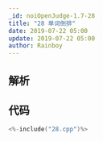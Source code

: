 ```yaml
---
_id: noiOpenJudge-1.7-28
title: "28 单词倒排"
date: 2019-07-22 05:00
update: 2019-07-22 05:00
author: Rainboy
---
```


## 解析

## 代码

```c
<%-include("28.cpp")%>
```

